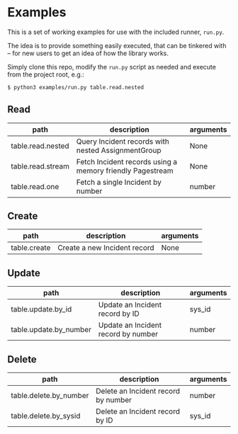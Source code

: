 # Examples

This is a set of working examples for use with the included runner, `run.py`.

The idea is to provide something easily executed, that can be tinkered with – for new users
to get an idea of how the library works.

Simply clone this repo, modify the `run.py` script as needed and execute from the project root, e.g.:

```bash
$ python3 examples/run.py table.read.nested
```



Read
----

| path               | description | arguments    |
|--------------------|-------------|--------------|
|table.read.nested   |Query Incident records with nested AssignmentGroup|None|
|table.read.stream   |Fetch Incident records using a memory friendly Pagestream|None|
|table.read.one      |Fetch a single Incident by number|number|

Create
------

| path                 | description | arguments |
|----------------------|-------------|-----------|
|table.create|Create a new Incident record|None|

Update
------

| path                 | description | arguments |
|----------------------|-------------|-----------|
|table.update.by_id|Update an Incident record by ID|sys_id|
|table.update.by_number|Update an Incident record by number|number|

Delete
------

| path                 | description | arguments |
|----------------------|-------------|-----------|
|table.delete.by_number|Delete an Incident record by number|number|
|table.delete.by_sysid |Delete an Incident record by ID|sys_id|
